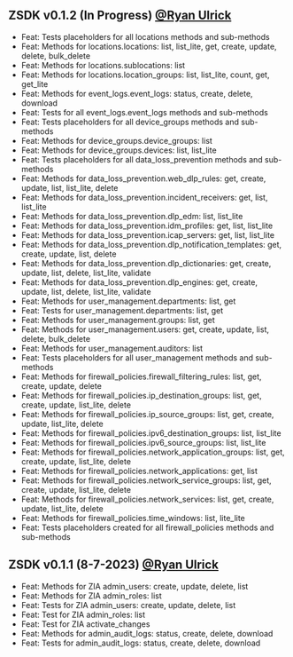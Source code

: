 ## ZSDK v0.1.2 (In Progress) [@Ryan Ulrick](mailto:rulrick@zscaler.com)
- Feat: Tests placeholders for all locations methods and sub-methods
- Feat: Methods for locations.locations: list, list_lite, get, create, update, delete, bulk_delete
- Feat: Methods for locations.sublocations: list
- Feat: Methods for locations.location_groups: list, list_lite, count, get, get_lite
- Feat: Methods for event_logs.event_logs: status, create, delete, download
- Feat: Tests for all event_logs.event_logs methods and sub-methods
- Feat: Tests placeholders for all device_groups methods and sub-methods
- Feat: Methods for device_groups.device_groups: list
- Feat: Methods for device_groups.devices: list, list_lite
- Feat: Tests placeholders for all data_loss_prevention methods and sub-methods
- Feat: Methods for data_loss_prevention.web_dlp_rules: get, create, update, list, list_lite, delete
- Feat: Methods for data_loss_prevention.incident_receivers: get, list, list_lite
- Feat: Methods for data_loss_prevention.dlp_edm: list, list_lite
- Feat: Methods for data_loss_prevention.idm_profiles: get, list, list_lite
- Feat: Methods for data_loss_prevention.icap_servers: get, list, list_lite
- Feat: Methods for data_loss_prevention.dlp_notification_templates: get, create, update, list, delete
- Feat: Methods for data_loss_prevention.dlp_dictionaries: get, create, update, list, delete, list_lite, validate
- Feat: Methods for data_loss_prevention.dlp_engines: get, create, update, list, delete, list_lite, validate
- Feat: Methods for user_management.departments: list, get
- Feat: Tests for user_management.departments: list, get
- Feat: Methods for user_management.groups: list, get
- Feat: Methods for user_management.users: get, create, update, list, delete, bulk_delete
- Feat: Methods for user_management.auditors: list
- Feat: Tests placeholders for all user_management methods and sub-methods
- Feat: Methods for firewall_policies.firewall_filtering_rules: list, get, create, update, delete
- Feat: Methods for firewall_policies.ip_destination_groups: list, get, create, update, list_lite, delete
- Feat: Methods for firewall_policies.ip_source_groups: list, get, create, update, list_lite, delete
- Feat: Methods for firewall_policies.ipv6_destination_groups: list, list_lite
- Feat: Methods for firewall_policies.ipv6_source_groups: list, list_lite
- Feat: Methods for firewall_policies.network_application_groups: list, get, create, update, list_lite, delete
- Feat: Methods for firewall_policies.network_applications: get, list
- Feat: Methods for firewall_policies.network_service_groups: list, get, create, update, list_lite, delete
- Feat: Methods for firewall_policies.network_services: list, get, create, update, list_lite, delete
- Feat: Methods for firewall_policies.time_windows: list, lite_lite
- Feat: Tests placeholders created for all firewall_policies methods and sub-methods


## ZSDK v0.1.1 (8-7-2023) [@Ryan Ulrick](mailto:rulrick@zscaler.com)
- Feat: Methods for ZIA admin_users: create, update, delete, list
- Feat: Methods for ZIA admin_roles: list
- Feat: Tests for ZIA admin_users: create, update, delete, list
- Feat: Test for ZIA admin_roles: list
- Feat: Test for ZIA activate_changes
- Feat: Methods for admin_audit_logs: status, create, delete, download
- Feat: Tests for admin_audit_logs: status, create, delete, download